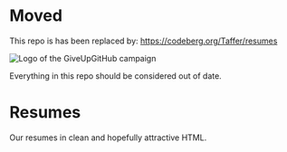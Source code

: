 # Moved

This repo is has been replaced by: https://codeberg.org/Taffer/resumes

![Logo of the GiveUpGitHub campaign](https://sfconservancy.org/img/GiveUpGitHub.png)

Everything in this repo should be considered out of date.

# Resumes

Our resumes in clean and hopefully attractive HTML.
